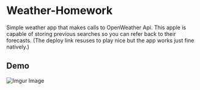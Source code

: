 # Weather-Homework
Simple weather app that makes calls to OpenWeather Api. This apple is capable of storing previous searches so you can refer back to their forecasts. (The deploy link resuses to play nice but the app works just fine natively.)

## Demo

![Imgur Image](https://i.imgur.com/MZ36Tlu.gif)
